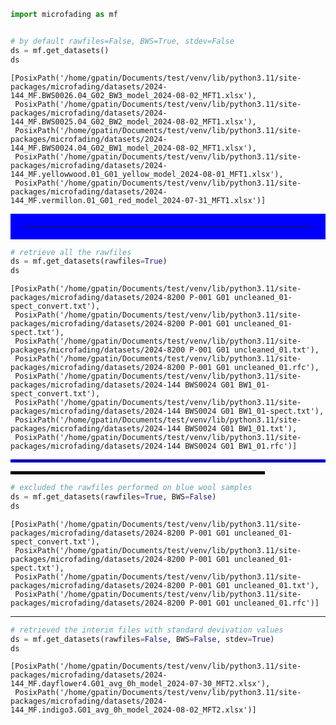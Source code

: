 ```python
import microfading as mf
```


```python

```


```python
# by default rawfiles=False, BWS=True, stdev=False
ds = mf.get_datasets()
ds
```




    [PosixPath('/home/gpatin/Documents/test/venv/lib/python3.11/site-packages/microfading/datasets/2024-144_MF.BWS0026.04_G02_BW3_model_2024-08-02_MFT1.xlsx'),
     PosixPath('/home/gpatin/Documents/test/venv/lib/python3.11/site-packages/microfading/datasets/2024-144_MF.BWS0025.04_G02_BW2_model_2024-08-02_MFT1.xlsx'),
     PosixPath('/home/gpatin/Documents/test/venv/lib/python3.11/site-packages/microfading/datasets/2024-144_MF.BWS0024.04_G02_BW1_model_2024-08-02_MFT1.xlsx'),
     PosixPath('/home/gpatin/Documents/test/venv/lib/python3.11/site-packages/microfading/datasets/2024-144_MF.yellowwood.01_G01_yellow_model_2024-08-01_MFT1.xlsx'),
     PosixPath('/home/gpatin/Documents/test/venv/lib/python3.11/site-packages/microfading/datasets/2024-144_MF.vermillon.01_G01_red_model_2024-07-31_MFT1.xlsx')]



<hr style="border:20px solid blue">


```python
# retrieve all the rawfiles
ds = mf.get_datasets(rawfiles=True)
ds
```




    [PosixPath('/home/gpatin/Documents/test/venv/lib/python3.11/site-packages/microfading/datasets/2024-8200 P-001 G01 uncleaned_01-spect_convert.txt'),
     PosixPath('/home/gpatin/Documents/test/venv/lib/python3.11/site-packages/microfading/datasets/2024-8200 P-001 G01 uncleaned_01-spect.txt'),
     PosixPath('/home/gpatin/Documents/test/venv/lib/python3.11/site-packages/microfading/datasets/2024-8200 P-001 G01 uncleaned_01.txt'),
     PosixPath('/home/gpatin/Documents/test/venv/lib/python3.11/site-packages/microfading/datasets/2024-8200 P-001 G01 uncleaned_01.rfc'),
     PosixPath('/home/gpatin/Documents/test/venv/lib/python3.11/site-packages/microfading/datasets/2024-144 BWS0024 G01 BW1_01-spect_convert.txt'),
     PosixPath('/home/gpatin/Documents/test/venv/lib/python3.11/site-packages/microfading/datasets/2024-144 BWS0024 G01 BW1_01-spect.txt'),
     PosixPath('/home/gpatin/Documents/test/venv/lib/python3.11/site-packages/microfading/datasets/2024-144 BWS0024 G01 BW1_01.txt'),
     PosixPath('/home/gpatin/Documents/test/venv/lib/python3.11/site-packages/microfading/datasets/2024-144 BWS0024 G01 BW1_01.rfc')]



<hr style="border:2px solid blue">

<hr style="border: 2px solid black; width: 80%;">


```python
# excluded the rawfiles performed on blue wool samples
ds = mf.get_datasets(rawfiles=True, BWS=False)
ds
```




    [PosixPath('/home/gpatin/Documents/test/venv/lib/python3.11/site-packages/microfading/datasets/2024-8200 P-001 G01 uncleaned_01-spect_convert.txt'),
     PosixPath('/home/gpatin/Documents/test/venv/lib/python3.11/site-packages/microfading/datasets/2024-8200 P-001 G01 uncleaned_01-spect.txt'),
     PosixPath('/home/gpatin/Documents/test/venv/lib/python3.11/site-packages/microfading/datasets/2024-8200 P-001 G01 uncleaned_01.txt'),
     PosixPath('/home/gpatin/Documents/test/venv/lib/python3.11/site-packages/microfading/datasets/2024-8200 P-001 G01 uncleaned_01.rfc')]



---


```python
# retrieved the interim files with standard devivation values
ds = mf.get_datasets(rawfiles=False, BWS=False, stdev=True)
ds
```




    [PosixPath('/home/gpatin/Documents/test/venv/lib/python3.11/site-packages/microfading/datasets/2024-144_MF.dayflower4.G01_avg_0h_model_2024-07-30_MFT2.xlsx'),
     PosixPath('/home/gpatin/Documents/test/venv/lib/python3.11/site-packages/microfading/datasets/2024-144_MF.indigo3.G01_avg_0h_model_2024-08-02_MFT2.xlsx')]


